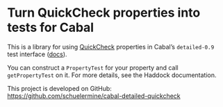 # Turn QuickCheck properties into tests for Cabal

This is a library for using [QuickCheck](https://hackage.haskell.org/package/QuickCheck) properties in Cabal’s `detailed-0.9` test interface ([docs](https://cabal.readthedocs.io/en/3.6/cabal-package.html#example-package-using-detailed-0-9-interface)).

You can construct a `PropertyTest` for your property and call `getPropertyTest` on it. For more details, see the Haddock documentation.

This project is developed on GitHub: <https://github.com/schuelermine/cabal-detailed-quickcheck>
